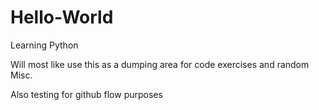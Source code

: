 # Hello-World

Learning Python 

Will most like use this as a dumping area for code exercises
and random Misc. 

Also testing for github flow purposes
